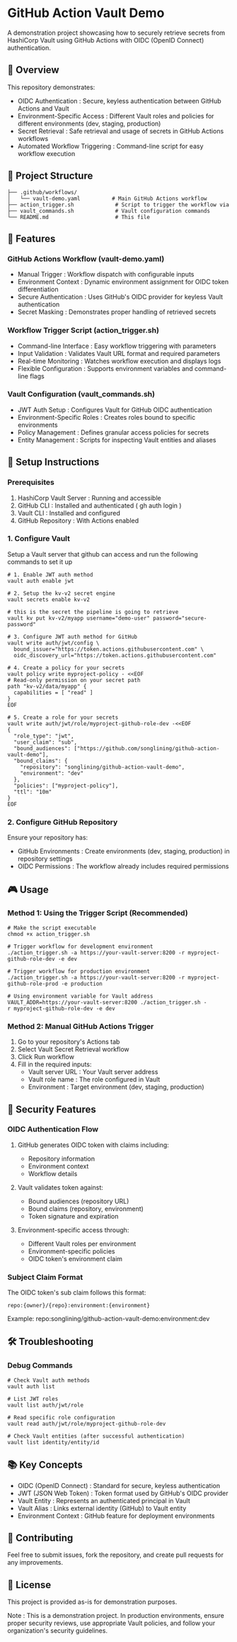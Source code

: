 # GitHub Action Vault Demo
A demonstration project showcasing how to securely retrieve secrets from HashiCorp Vault using GitHub Actions with OIDC (OpenID Connect) authentication. 

## 🎯 Overview
This repository demonstrates:

- OIDC Authentication : Secure, keyless authentication between GitHub Actions and Vault
- Environment-Specific Access : Different Vault roles and policies for different environments (dev, staging, production)
- Secret Retrieval : Safe retrieval and usage of secrets in GitHub Actions workflows
- Automated Workflow Triggering : Command-line script for easy workflow execution
## 📁 Project Structure
```
├── .github/workflows/
│   └── vault-demo.yaml          # Main GitHub Actions workflow
├── action_trigger.sh             # Script to trigger the workflow via GitHub CLI
├── vault_commands.sh             # Vault configuration commands
└── README.md                     # This file
```
## 🚀 Features
### GitHub Actions Workflow (vault-demo.yaml)
- Manual Trigger : Workflow dispatch with configurable inputs
- Environment Context : Dynamic environment assignment for OIDC token differentiation
- Secure Authentication : Uses GitHub's OIDC provider for keyless Vault authentication
- Secret Masking : Demonstrates proper handling of retrieved secrets
### Workflow Trigger Script (action_trigger.sh)
- Command-line Interface : Easy workflow triggering with parameters
- Input Validation : Validates Vault URL format and required parameters
- Real-time Monitoring : Watches workflow execution and displays logs
- Flexible Configuration : Supports environment variables and command-line flags
### Vault Configuration (vault_commands.sh)
- JWT Auth Setup : Configures Vault for GitHub OIDC authentication
- Environment-Specific Roles : Creates roles bound to specific environments
- Policy Management : Defines granular access policies for secrets
- Entity Management : Scripts for inspecting Vault entities and aliases
## 🔧 Setup Instructions
### Prerequisites
1. HashiCorp Vault Server : Running and accessible
2. GitHub CLI : Installed and authenticated ( gh auth login )
3. Vault CLI : Installed and configured
4. GitHub Repository : With Actions enabled
### 1. Configure Vault
Setup a Vault server that github can access and run the following commands to set it up

```
# 1. Enable JWT auth method 
vault auth enable jwt

# 2. Setup the kv-v2 secret engine
vault secrets enable kv-v2

# this is the secret the pipeline is going to retrieve
vault kv put kv-v2/myapp username="demo-user" password="secure-password"

# 3. Configure JWT auth method for GitHub
vault write auth/jwt/config \
  bound_issuer="https://token.actions.githubusercontent.com" \
  oidc_discovery_url="https://token.actions.githubusercontent.com"

# 4. Create a policy for your secrets
vault policy write myproject-policy - <<EOF
# Read-only permission on your secret path
path "kv-v2/data/myapp" {
  capabilities = [ "read" ]
}
EOF

# 5. Create a role for your secrets
vault write auth/jwt/role/myproject-github-role-dev -<<EOF
{
  "role_type": "jwt",
  "user_claim": "sub",
  "bound_audiences": ["https://github.com/songlining/github-action-vault-demo"],
  "bound_claims": {
    "repository": "songlining/github-action-vault-demo",
    "environment": "dev"
  },
  "policies": ["myproject-policy"],
  "ttl": "10m"
}
EOF

```

### 2. Configure GitHub Repository
Ensure your repository has:

- GitHub Environments : Create environments (dev, staging, production) in repository settings
- OIDC Permissions : The workflow already includes required permissions
## 🎮 Usage
### Method 1: Using the Trigger Script (Recommended)
```
# Make the script executable
chmod +x action_trigger.sh

# Trigger workflow for development environment
./action_trigger.sh -a https://your-vault-server:8200 -r myproject-github-role-dev -e dev

# Trigger workflow for production environment
./action_trigger.sh -a https://your-vault-server:8200 -r myproject-github-role-prod -e production

# Using environment variable for Vault address
VAULT_ADDR=https://your-vault-server:8200 ./action_trigger.sh -r myproject-github-role-dev -e dev
```
### Method 2: Manual GitHub Actions Trigger
1. Go to your repository's Actions tab
2. Select Vault Secret Retrieval workflow
3. Click Run workflow
4. Fill in the required inputs:
   - Vault server URL : Your Vault server address
   - Vault role name : The role configured in Vault
   - Environment : Target environment (dev, staging, production)
## 🔐 Security Features
### OIDC Authentication Flow
1. GitHub generates OIDC token with claims including:
   
   - Repository information
   - Environment context
   - Workflow details
2. Vault validates token against:
   
   - Bound audiences (repository URL)
   - Bound claims (repository, environment)
   - Token signature and expiration
3. Environment-specific access through:
   
   - Different Vault roles per environment
   - Environment-specific policies
   - OIDC token's environment claim
### Subject Claim Format
The OIDC token's sub claim follows this format:

```
repo:{owner}/{repo}:environment:{environment}
```
Example: repo:songlining/github-action-vault-demo:environment:dev

## 🛠️ Troubleshooting
### Debug Commands
```
# Check Vault auth methods
vault auth list

# List JWT roles
vault list auth/jwt/role

# Read specific role configuration
vault read auth/jwt/role/myproject-github-role-dev

# Check Vault entities (after successful authentication)
vault list identity/entity/id
```
## 📚 Key Concepts
- OIDC (OpenID Connect) : Standard for secure, keyless authentication
- JWT (JSON Web Token) : Token format used by GitHub's OIDC provider
- Vault Entity : Represents an authenticated principal in Vault
- Vault Alias : Links external identity (GitHub) to Vault entity
- Environment Context : GitHub feature for deployment environments
## 🤝 Contributing
Feel free to submit issues, fork the repository, and create pull requests for any improvements.

## 📄 License
This project is provided as-is for demonstration purposes.

Note : This is a demonstration project. In production environments, ensure proper security reviews, use appropriate Vault policies, and follow your organization's security guidelines.